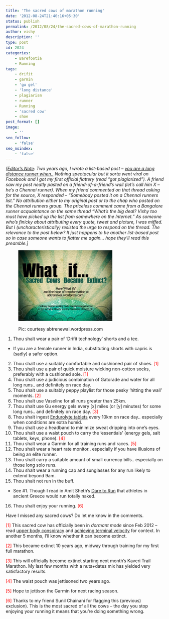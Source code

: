 ```yaml
---
title: 'The sacred cows of marathon running'
date: '2012-08-24T21:40:16+05:30'
status: publish
permalink: /2012/08/24/the-sacred-cows-of-marathon-running
author: vishy
description: ''
type: post
id: 2024
categories: 
    - Barefootia
    - Running
tags:
    - drifit
    - garmin
    - 'gu gel'
    - 'long distance'
    - plagiarism
    - runner
    - Running
    - 'sacred cow'
    - shoe
post_format: []
image:
    - ''
seo_follow:
    - 'false'
seo_noindex:
    - 'false'
---
```

*\[<span style="text-decoration: underline;">Editor’s Note</span>: Two years ago, I wrote a list-based post – [you are a long distance runner when..](http://www.ulaar.com/2010/08/27/you-know-you-are-a-long-distance-runner-when/) Nothing spectacular but it sorta went viral on Facebook and I got my first official flattery (read “got plagiarized”). A friend saw my post neatly pasted on a friend-of-a-friend’s wall (let’s call him X – he’s a Chennai runner). When my friend commented on that thread asking for the source, X responded – “Somebody posted it on a Chennai runners list.” No attribution either to my original post or to the chap who posted on the Chennai runners group. The priceless comment came from a Bangalore runner acquaintance on the same thread “What’s the big deal? Vishy too must have picked up the list from somewhere on the Internet.” As someone who’s finicky about attributing every quote, tweet and picture, I was miffed. But I (uncharacteristically) resisted the urge to respond on the thread. The relevance to the post below? It just happens to be another list-based post so in case someone wants to flatter me again… hope they’ll read this preamble.\]*

<figure aria-describedby="caption-attachment-2026" class="wp-caption aligncenter" id="attachment_2026" style="width: 300px">

[![](../../../../uploads/2012/08/sacred-cows_abtrenewal_wp_com.jpeg "sacred-cows_abtrenewal_wp_com")](http://www.ulaar.com/wp-content/uploads/2012/08/sacred-cows_abtrenewal_wp_com.jpeg)<figcaption class="wp-caption-text" id="caption-attachment-2026">Pic: courtesy abtrenewal.wordpress.com</figcaption></figure>

1. Thou shalt wear a pair of ‘Drifit technology’ shorts and a tee. 
  - If you are a female runner in India, substituting shorts with capris is (sadly) a safer option.
2. Thou shalt use a suitably comfortable and cushioned pair of shoes. <span style="color: #ff0000;">\[1\]</span>
3. Thou shalt use a pair of quick moisture wicking non-cotton socks, preferably with a cushioned sole. <span style="color: #ff0000;">\[1\]</span>
4. Thou shalt use a judicious combination of Gatorade and water for all long runs.. and definitely on race day.
5. Thou shalt use a suitably peppy playlist for those pesky ‘hitting the wall’ moments. <span style="color: #ff0000;">\[2\]</span>
6. Thou shalt use Vaseline for all runs greater than 25km.
7. Thou shalt use Gu energy gels every \[x\] miles (or \[y\] minutes) for some long runs.. and definitely on race day. <span style="color: #ff0000;">\[3\]</span>
8. Thou shalt ingest [Endurolyte tablets](http://www.amazon.com/Hammer-Endurolytes--Electrolyte-Replacement-Supplement-Dietary/dp/B001AYMJFE/ref=sr_1_1?ie=UTF8&qid=1345822770&sr=8-1&keywords=endurolytes) every 10km on race day.. especially when conditions are extra humid.
9. Thou shalt use a headband to minimize sweat dripping into one’s eyes.
10. Thou shalt use a waist pouch to carry the ‘essentials’ (energy gels, salt tablets, keys, phone). <span style="color: #ff0000;">\[4\]</span>
11. Thou shalt wear a Garmin for all training runs and races. <span style="color: #ff0000;">\[5\]</span>
12. Thou shalt wear a heart rate monitor.. especially if you have illusions of being an elite runner.
13. Thou shalt carry a suitable amount of small currency bills.. especially on those long solo runs.
14. Thou shalt wear a running cap and sunglasses for any run likely to extend beyond 9am.
15. Thou shalt not run in the buff. 
  - See #1. Though I read in Amit Sheth’s [Dare to Run](http://www.flipkart.com/dare-run-9380392127/p/itmdf89yzhhshhfb) that athletes in ancient Greece would run totally naked.
16. Thou shalt enjoy your running. <span style="color: #ff0000;">\[6\]</span>

Have I missed any sacred cows? Do let me know in the comments.

<span style="color: #ff0000;">\[1\]</span> This sacred cow has officially been in *dormant mode* since Feb 2012 – read [upper body conspiracy](http://www.ulaar.com/2012/06/14/its-all-a-vast-upper-body-conspiracy/) and [achieving terminal velocity](http://www.ulaar.com/2012/06/26/achieving-terminal-velocity/) for context. In another 5 months, I’ll know whether it can become extinct.

<span style="color: #ff0000;">\[2\]</span> This became extinct 10 years ago, midway through training for my first full marathon.

<span style="color: #ff0000;">\[3\]</span> This will officially become extinct starting next month’s Kaveri Trail Marathon. My last few months with a nuts+dates mix has yielded very satisfactory results.

<span style="color: #ff0000;">\[4\]</span> The waist pouch was jettisoned two years ago.

<span style="color: #ff0000;">\[5\]</span> Hope to jettison the Garmin for next racing season.

<span style="color: #ff0000;">\[6\]</span> Thanks to my friend Sunil Chainani for flagging this (previous) exclusion). This is the most sacred of all the cows – the day you stop enjoying your running it means that you’re doing something wrong.

<div></div>